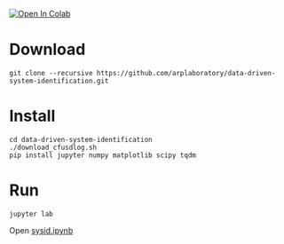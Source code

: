[![Open In Colab](https://colab.research.google.com/assets/colab-badge.svg)](https://colab.research.google.com/github/arplaboratory/data-driven-system-identification/blob/main/sysid.ipynb)
# Download
```
git clone --recursive https://github.com/arplaboratory/data-driven-system-identification.git
```
# Install
```
cd data-driven-system-identification
./download_cfusdlog.sh
pip install jupyter numpy matplotlib scipy tqdm
```

# Run
```
jupyter lab
```
Open [sysid.ipynb](sysid.ipynb)




